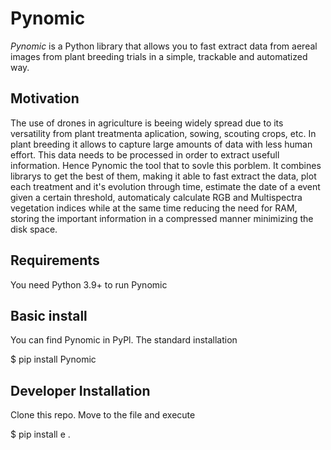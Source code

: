 # Pynomic
*Pynomic* is a Python library that allows you to fast extract data from aereal images from plant breeding trials in a simple, trackable and automatized way.

## Motivation
The use of drones in agriculture is beeing widely spread due to its versatility from plant treatmenta aplication, sowing, scouting crops, etc. In plant breeding it allows to capture large amounts of data with less human effort.
This data needs to be processed in order to extract usefull information. Hence Pynomic the tool that to sovle this porblem. It combines librarys to get the best of them, making it able to fast extract the data, plot each treatment and it's evolution
through time, estimate the date of a event given a certain threshold, automaticaly calculate RGB and Multispectra vegetation indices while at the same time reducing the need for RAM, storing the important information in a compressed manner minimizing the disk space.

## Requirements
You need Python 3.9+ to run Pynomic

## Basic install
You can find Pynomic in PyPl. The standard installation

 $ pip install Pynomic


## Developer Installation 
Clone this repo. Move to the file and execute

 $ pip install e .
